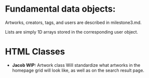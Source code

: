 # Fundamental data objects:

Artworks, creators, tags, and users are described in milestone3.md.

Lists are simply 1D arrays stored in the corresponding user object.


# HTML Classes

- **Jacob WIP:** Artwork class
Will standardize what artworks in the homepage grid will look like, as well as on the search result page.